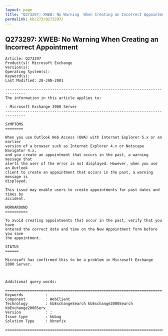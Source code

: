 ```yaml
---
layout: page
title: "Q273297: XWEB: No Warning  When Creating an Incorrect Appointment"
permalink: kb/273/Q273297/
---
```


## Q273297: XWEB: No Warning  When Creating an Incorrect Appointment

	Article: Q273297
	Product(s): Microsoft Exchange
	Version(s): 
	Operating System(s): 
	Keyword(s): 
	Last Modified: 28-JAN-2001
	
	-------------------------------------------------------------------------------
	The information in this article applies to:
	
	- Microsoft Exchange 2000 Server 
	-------------------------------------------------------------------------------
	
	SYMPTOMS
	========
	
	When you use Outlook Web Access (OWA) with Internet Explorer 5.x or an earlier
	version of a browser such as Internet Explorer 4.x or Netscape Navigator 4.x,
	and you create an appointment that occurs in the past, a warning message that
	alerts the user of the error is not displayed. However, when you use an Outlook
	client to create an appointment that occurs in the past, a warning message is
	displayed.
	
	This issue may enable users to create appointments for past dates and times by
	accident.
	
	WORKAROUND
	==========
	
	To avoid creating appointments that occur in the past, verify that you have
	entered the correct date and time on the New Appointment form before you save
	the appointment.
	
	STATUS
	======
	
	Microsoft has confirmed this to be a problem in Microsoft Exchange 2000 Server.
	
	
	
	Additional query words:
	
	======================================================================
	Keywords          :  
	Component         : WebClient
	Technology        : kbExchangeSearch kbExchange2000Search kbExchange2000Serv
	Version           : :
	Issue type        : kbbug
	Solution Type     : kbnofix
	
	=============================================================================
	
